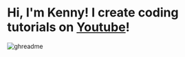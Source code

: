 # Hi, I'm Kenny! I create coding tutorials on [Youtube](https://www.youtube.com/@yucekuerta6791)!

![ghreadme](https://user-images.githubusercontent.com/78777681/163073935-1774f337-0d38-4aa4-bdfe-c5b0cfdff234.PNG)
